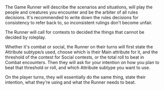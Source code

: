 The Game Runner will describe the scenarios and situations, will play the people and creatures you encounter and be the arbiter of all rules decisions. It's recommended to write down the rules decisions for consistency to refer back to, so inconsistent rulings don't become unfair.

The Runner will call for contests to decided the things that cannot be decided by roleplay.

Whether it's combat or social, the Runner on their turns will first state the Attribute subtype/s used, choose which is their Main attribute for it, and the threshold of the contest for Social contests, or the total roll to beat in Combat encounters.
Then they will ask for your intention on how you plan to beat that threshold or roll, and which Attribute subtype you want to use.

On the player turns, they will essentially do the same thing, state their intention, what they're using and what the Runner needs to beat.

